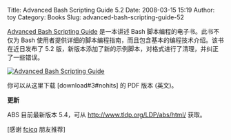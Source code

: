 Title: Advanced Bash Scripting Guide 5.2
Date: 2008-03-15 15:19
Author: toy
Category: Books
Slug: advanced-bash-scripting-guide-52

[Advanced Bash Scripting Guide](http://www.tldp.org/LDP/abs/html/)
是一本讲述 Bash 脚本编程的电子书。此书不仅为 Bash
使用者提供详细的脚本编程指南，而且包含基本的编程技术介绍。该书在近日发布了
5.2 版，新版本添加了新的示例脚本，对格式进行了清理，并纠正了一些错误。

[![Advanced Bash Scripting
Guide](http://i.linuxtoy.org/i/2008/03/abs-thumb.png)](http://i.linuxtoy.org/i/2008/03/abs.png)

你可以从这里下载 [download#3#nohits] 的 PDF 版本 (英文)。

**更新**

ABS 目前最新版本 5.4，可从 <http://www.tldp.org/LDP/abs/html/> 获取。

[感谢 [fcicq](http://www.fcicq.net/wp/) 朋友推荐]
